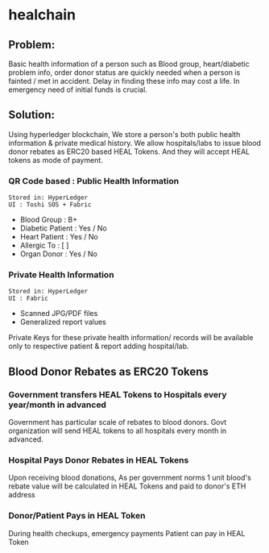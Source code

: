 # healchain

## Problem: 
Basic health information of a person such as Blood group, heart/diabetic problem info, order donor status are quickly needed when a person is fainted / met in accident. Delay in finding these info may cost a life. In emergency need of initial funds is crucial. 

## Solution:
Using hyperledger blockchain, We store a person's both public health information 
& private medical history. We allow hospitals/labs to issue blood donor rebates as ERC20 based HEAL Tokens. And they will accept HEAL tokens as mode of payment.

### QR Code based : Public Health Information

```
Stored in: HyperLedger
UI : Toshi SOS + Fabric
```

* Blood Group      : B+
* Diabetic Patient : Yes / No
* Heart Patient    : Yes / No
* Allergic To      : [             ]
* Organ Donor      : Yes / No


### Private Health Information
```
Stored in: HyperLedger
UI : Fabric
```

* Scanned JPG/PDF files
* Generalized report values

Private Keys for these private health information/ records will be available only to respective patient & report adding hospital/lab.

## Blood Donor Rebates as ERC20 Tokens

### Government transfers HEAL Tokens to Hospitals every year/month in advanced
Government has particular scale of rebates to blood donors. Govt organization will send HEAL tokens to all hospitals every month in advanced. 

### Hospital Pays Donor Rebates in HEAL Tokens
Upon receiving blood donations, As per government norms 1 unit blood's rebate value will be calculated in HEAL Tokens and paid to donor's ETH address

### Donor/Patient Pays in HEAL Token
During health checkups, emergency payments Patient can pay in HEAL Token
